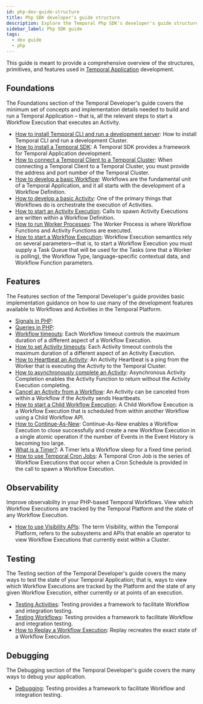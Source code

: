 ```yaml
---
id: php-dev-guide-structure
title: Php SDK developer's guide structure
description: Explore the Temporal Php SDK's developer's guide structure.
sidebar_label: Php SDK guide
tags:
  - dev guide
  - php
---
```


This guide is meant to provide a comprehensive overview of the structures, primitives, and features used in [Temporal Application](/temporal#temporal-application) development.

## Foundations

The Foundations section of the Temporal Developer's guide covers the minimum set of concepts and implementation details needed to build and run a Temporal Application – that is, all the relevant steps to start a Workflow Execution that executes an Activity.

- [How to install Temporal CLI and run a development server](/self-hosted/how-to-install-temporal-cli): How to install Temporal CLI and run a development Cluster.
- [How to install a Temporal SDK](/php/add-sdk): A Temporal SDK provides a framework for Temporal Application development.
- [How to connect a Temporal Client to a Temporal Cluster](/php/connect-to-a-dev-cluster): When connecting a Temporal Client to a Temporal Cluster, you must provide the address and port number of the Temporal Cluster.
- [How to develop a basic Workflow](/php/developing-workflows): Workflows are the fundamental unit of a Temporal Application, and it all starts with the development of a Workflow Definition.
- [How to develop a basic Activity](/php/developing-activities): One of the primary things that Workflows do is orchestrate the execution of Activities.
- [How to start an Activity Execution](/php/spawning-activities): Calls to spawn Activity Executions are written within a Workflow Definition.
- [How to run Worker Processes](/php/run-a-dev-worker): The Worker Process is where Workflow Functions and Activity Functions are executed.
- [How to start a Workflow Execution](/php/spawning-workflows): Workflow Execution semantics rely on several parameters—that is, to start a Workflow Execution you must supply a Task Queue that will be used for the Tasks (one that a Worker is polling), the Workflow Type, language-specific contextual data, and Workflow Function parameters.

## Features

The Features section of the Temporal Developer's guide provides basic implementation guidance on how to use many of the development features available to Workflows and Activities in the Temporal Platform.

- [Signals in PHP](/php/signals):
- [Queries in PHP](/php/queries):
- [Workflow timeouts](/php/workflow-timeouts): Each Workflow timeout controls the maximum duration of a different aspect of a Workflow Execution.
- [How to set Activity timeouts](/php/activity-timeouts): Each Activity timeout controls the maximum duration of a different aspect of an Activity Execution.
- [How to Heartbeat an Activity](/php/activity-heartbeats): An Activity Heartbeat is a ping from the Worker that is executing the Activity to the Temporal Cluster.
- [How to asynchronously complete an Activity](/php/async-activity-completion): Asynchronous Activity Completion enables the Activity Function to return without the Activity Execution completing.
- [Cancel an Activity from a Workflow](/php/cancel-activity): An Activity can be canceled from within a Workflow if the Activity sends Heartbeats.
- [How to start a Child Workflow Execution](/php/child-workflows): A Child Workflow Execution is a Workflow Execution that is scheduled from within another Workflow using a Child Workflow API.
- [How to Continue-As-New](/php/continue-as-new): Continue-As-New enables a Workflow Execution to close successfully and create a new Workflow Execution in a single atomic operation if the number of Events in the Event History is becoming too large.
- [What is a Timer?](/php/timers): A Timer lets a Workflow sleep for a fixed time period.
- [How to use Temporal Cron Jobs](/php/cron-jobs): A Temporal Cron Job is the series of Workflow Executions that occur when a Cron Schedule is provided in the call to spawn a Workflow Execution.

## Observability

Improve observability in your PHP-based Temporal Workflows. View which Workflow Executions are tracked by the Temporal Platform and the state of any Workflow Execution.

- [How to use Visibility APIs](/php/visibility): The term Visibility, within the Temporal Platform, refers to the subsystems and APIs that enable an operator to view Workflow Executions that currently exist within a Cluster.

## Testing

The Testing section of the Temporal Developer's guide covers the many ways to test the state of your Temporal Application; that is, ways to view which Workflow Executions are tracked by the Platform and the state of any given Workflow Execution, either currently or at points of an execution.

- [Testing Activities](/php/testing-activities): Testing provides a framework to facilitate Workflow and integration testing.
- [Testing Workflows](/php/testing-workflows): Testing provides a framework to facilitate Workflow and integration testing.
- [How to Replay a Workflow Execution](/php/replays): Replay recreates the exact state of a Workflow Execution.

## Debugging

The Debugging section of the Temporal Developer's guide covers the many ways to debug your application.

- [Debugging](/php/debugging): Testing provides a framework to facilitate Workflow and integration testing.
